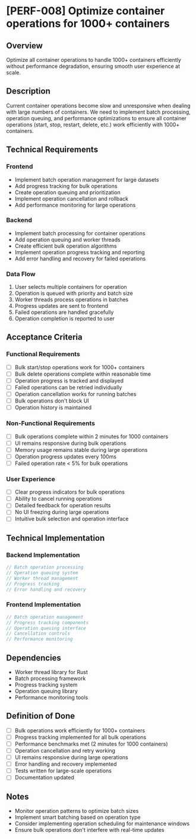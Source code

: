 # [PERF-008] Optimize container operations for 1000+ containers

## Overview

Optimize all container operations to handle 1000+ containers efficiently without performance degradation, ensuring smooth user experience at scale.

## Description

Current container operations become slow and unresponsive when dealing with large numbers of containers. We need to implement batch processing, operation queuing, and performance optimizations to ensure all container operations (start, stop, restart, delete, etc.) work efficiently with 1000+ containers.

## Technical Requirements

### Frontend

- Implement batch operation management for large datasets
- Add progress tracking for bulk operations
- Create operation queuing and prioritization
- Implement operation cancellation and rollback
- Add performance monitoring for large operations

### Backend

- Implement batch processing for container operations
- Add operation queuing and worker threads
- Create efficient bulk operation algorithms
- Implement operation progress tracking and reporting
- Add error handling and recovery for failed operations

### Data Flow

1. User selects multiple containers for operation
2. Operation is queued with priority and batch size
3. Worker threads process operations in batches
4. Progress updates are sent to frontend
5. Failed operations are handled gracefully
6. Operation completion is reported to user

## Acceptance Criteria

### Functional Requirements

- [ ] Bulk start/stop operations work for 1000+ containers
- [ ] Bulk delete operations complete within reasonable time
- [ ] Operation progress is tracked and displayed
- [ ] Failed operations can be retried individually
- [ ] Operation cancellation works for running batches
- [ ] Bulk operations don't block UI
- [ ] Operation history is maintained

### Non-Functional Requirements

- [ ] Bulk operations complete within 2 minutes for 1000 containers
- [ ] UI remains responsive during bulk operations
- [ ] Memory usage remains stable during large operations
- [ ] Operation progress updates every 100ms
- [ ] Failed operation rate < 5% for bulk operations

### User Experience

- [ ] Clear progress indicators for bulk operations
- [ ] Ability to cancel running operations
- [ ] Detailed feedback for operation results
- [ ] No UI freezing during large operations
- [ ] Intuitive bulk selection and operation interface

## Technical Implementation

### Backend Implementation

```rust
// Batch operation processing
// Operation queuing system
// Worker thread management
// Progress tracking
// Error handling and recovery
```

### Frontend Implementation

```typescript
// Batch operation management
// Progress tracking components
// Operation queuing interface
// Cancellation controls
// Performance monitoring
```

## Dependencies

- Worker thread library for Rust
- Batch processing framework
- Progress tracking system
- Operation queuing library
- Performance monitoring tools

## Definition of Done

- [ ] Bulk operations work efficiently for 1000+ containers
- [ ] Progress tracking implemented for all bulk operations
- [ ] Performance benchmarks met (2 minutes for 1000 containers)
- [ ] Operation cancellation and retry working
- [ ] UI remains responsive during large operations
- [ ] Error handling and recovery implemented
- [ ] Tests written for large-scale operations
- [ ] Documentation updated

## Notes

- Monitor operation patterns to optimize batch sizes
- Implement smart batching based on operation type
- Consider implementing operation scheduling for maintenance windows
- Ensure bulk operations don't interfere with real-time updates
